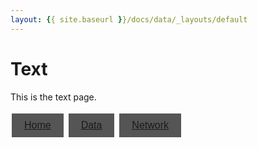 ```yaml
---
layout: {{ site.baseurl }}/docs/data/_layouts/default
---
```


<style>
.tablinks {
    background-color: #555; /* Button background color */
    color: white; /* Button text color */
    border: none; /* Removes the default button border */
    padding: 10px 20px; /* Button padding */
    text-align: center; /* Centers the text */
    text-decoration: none; /* Removes the default link underline */
    display: inline-block; /* Makes the buttons sit side by side */
    font-size: 16px; /* Button text size */
    margin: 4px 2px; /* Button margin */
    cursor: pointer; /* Changes the cursor when you hover over the button */
    transition-duration: 0.4s; /* Adds a transition effect when you hover over the button */
}

.tablinks:hover {
    background-color: #777; /* Changes the background color when you hover over the button */
}
</style>

# Text

This is the text page.

<button class="tablinks"><a href="{{ site.baseurl }}/docs/index">Home</a></button>
<button class="tablinks"><a href="{{ site.baseurl }}/docs/data">Data</a></button>
<button class="tablinks"><a href="{{ site.baseurl }}/docs/network">Network</a></button>